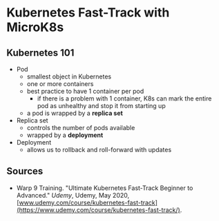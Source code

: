 # Kubernetes Fast-Track with MicroK8s

## Kubernetes 101

- Pod
  - smallest object in Kubernetes
  - one or more containers
  - best practice to have 1 container per pod
    - if there is a problem with 1 container, K8s can mark the entire pod as unhealthy and stop it from starting up
  - a pod is wrapped by a **replica set**
- Replica set
  - controls the number of pods available
  - wrapped by a **deployment**
- Deployment
  - allows us to rollback and roll-forward with updates

## Sources

- Warp 9 Training. "Ultimate Kubernetes Fast-Track Beginner to Advanced." _Udemy_, Udemy, May 2020, [www.udemy.com/course/kubernetes-fast-track](https://www.udemy.com/course/kubernetes-fast-track/).
